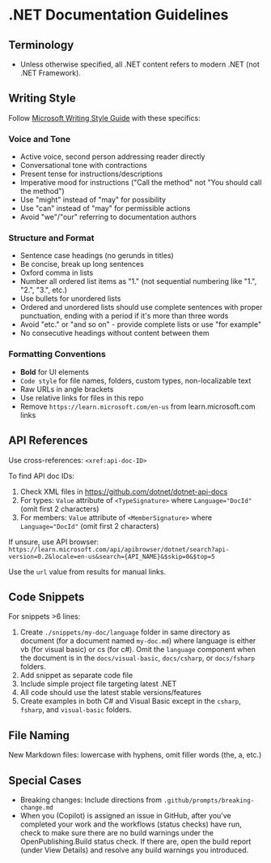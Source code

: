 # .NET Documentation Guidelines

## Terminology
- Unless otherwise specified, all .NET content refers to modern .NET (not .NET Framework).

## Writing Style
Follow [Microsoft Writing Style Guide](https://learn.microsoft.com/en-us/style-guide/welcome/) with these specifics:

### Voice and Tone
- Active voice, second person addressing reader directly
- Conversational tone with contractions
- Present tense for instructions/descriptions
- Imperative mood for instructions ("Call the method" not "You should call the method")
- Use "might" instead of "may" for possibility
- Use "can" instead of "may" for permissible actions
- Avoid "we"/"our" referring to documentation authors

### Structure and Format
- Sentence case headings (no gerunds in titles)
- Be concise, break up long sentences
- Oxford comma in lists
- Number all ordered list items as "1." (not sequential numbering like "1.", "2.", "3.", etc.)
- Use bullets for unordered lists
- Ordered and unordered lists should use complete sentences with proper punctuation, ending with a period if it's more than three words
- Avoid "etc." or "and so on" - provide complete lists or use "for example"
- No consecutive headings without content between them

### Formatting Conventions
- **Bold** for UI elements
- `Code style` for file names, folders, custom types, non-localizable text
- Raw URLs in angle brackets
- Use relative links for files in this repo
- Remove `https://learn.microsoft.com/en-us` from learn.microsoft.com links

## API References
Use cross-references: `<xref:api-doc-ID>`

To find API doc IDs:
1. Check XML files in https://github.com/dotnet/dotnet-api-docs
2. For types: `Value` attribute of `<TypeSignature>` where `Language="DocId"` (omit first 2 characters)
3. For members: `Value` attribute of `<MemberSignature>` where `Language="DocId"` (omit first 2 characters)

If unsure, use API browser: `https://learn.microsoft.com/api/apibrowser/dotnet/search?api-version=0.2&locale=en-us&search={API_NAME}&$skip=0&$top=5`

Use the `url` value from results for manual links.

## Code Snippets
For snippets >6 lines:
1. Create `./snippets/my-doc/language` folder in same directory as document (for a document named `my-doc.md`) where language is either vb (for visual basic) or cs (for c#). Omit the `language` component when the document is in the `docs/visual-basic`, `docs/csharp`, or `docs/fsharp` folders.
1. Add snippet as separate code file
1. Include simple project file targeting latest .NET
1. All code should use the latest stable versions/features
1. Create examples in both C# and Visual Basic except in the `csharp`, `fsharp`, and `visual-basic` folders.

## File Naming
New Markdown files: lowercase with hyphens, omit filler words (the, a, etc.)

## Special Cases
- Breaking changes: Include directions from `.github/prompts/breaking-change.md`
- When you (Copilot) is assigned an issue in GitHub, after you've completed your work and the workflows (status checks) have run, check to make sure there are no build warnings under the OpenPublishing.Build status check. If there are, open the build report (under View Details) and resolve any build warnings you introduced.
